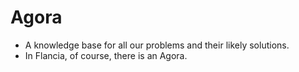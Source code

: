 # Agora
- A knowledge base for all our problems and their likely solutions.
- In Flancia, of course, there is an Agora.